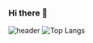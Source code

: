 ### Hi there 👋
![header](https://capsule-render.vercel.app/api?type=venom&color=auto&height=300&section=header&text=I%am%seung-heee&fontSize=90&animation=fadeIn)
![Top Langs](https://github-readme-stats.vercel.app/api/top-langs/?username=seung-heee&layout=compact)

<!--
![Anurag's GitHub stats](https://github-readme-stats.vercel.app/api?username=seung-heee&show_icons=true&theme=radical)
**seung-heee/seung-heee** is a ✨ _special_ ✨ repository because its `README.md` (this file) appears on your GitHub profile.

Here are some ideas to get you started:

- 🔭 I’m currently working on ...
- 🌱 I’m currently learning ...
- 👯 I’m looking to collaborate on ...
- 🤔 I’m looking for help with ...
- 💬 Ask me about ...
- 📫 How to reach me: ...
- 😄 Pronouns: ...
- ⚡ Fun fact: ...
-->

